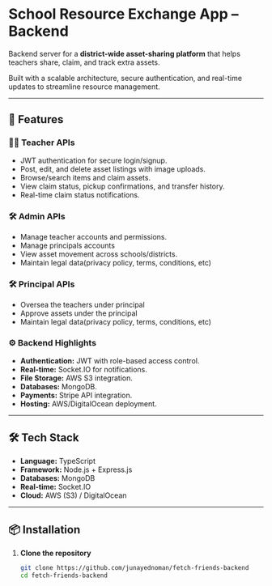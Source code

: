 # School Resource Exchange App – Backend

Backend server for a **district-wide asset-sharing platform** that helps teachers share, claim, and track extra assets.

Built with a scalable architecture, secure authentication, and real-time updates to streamline resource management.

---

## 🚀 Features

### 👩‍🏫 Teacher APIs

- JWT authentication for secure login/signup.
- Post, edit, and delete asset listings with image uploads.
- Browse/search items and claim assets.
- View claim status, pickup confirmations, and transfer history.
- Real-time claim status notifications.

### 🛠️ Admin APIs

- Manage teacher accounts and permissions.
- Manage principals accounts
- View asset movement across schools/districts.
- Maintain legal data(privacy policy, terms, conditions, etc)

### 🛠️ Principal APIs

- Oversea the teachers under principal
- Approve assets under the principal
- Maintain legal data(privacy policy, terms, conditions, etc)

### ⚙️ Backend Highlights

- **Authentication:** JWT with role-based access control.
- **Real-time:** Socket.IO for notifications.
- **File Storage:** AWS S3 integration.
- **Databases:** MongoDB.
- **Payments:** Stripe API integration.
- **Hosting:** AWS/DigitalOcean deployment.

---

## 🛠 Tech Stack

- **Language:** TypeScript
- **Framework:** Node.js + Express.js
- **Databases:** MongoDB
- **Real-time:** Socket.IO
- **Cloud:** AWS (S3) / DigitalOcean

---

## 📦 Installation

1. **Clone the repository**
   ```bash
   git clone https://github.com/junayednoman/fetch-friends-backend
   cd fetch-friends-backend
   ```
